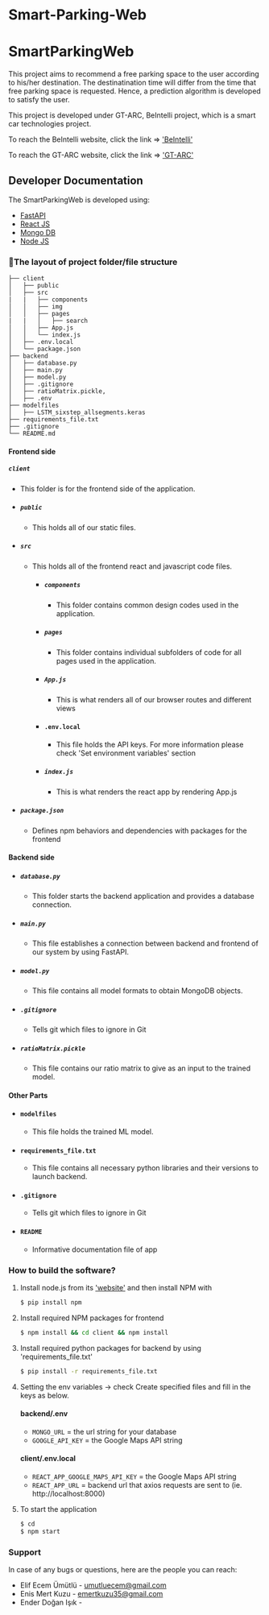 # Smart-Parking-Web
# SmartParkingWeb
This project aims to recommend a free parking space to the user according to his/her destination. The destinatination time will differ from the time that free parking space is requested. Hence, a prediction algorithm is developed to satisfy the user.

This project is developed under GT-ARC, BeIntelli project, which is a smart car technologies project.

To reach the BeIntelli website, click the link => ['BeIntelli'](https://be-intelli.com/)

To reach the GT-ARC website, click the link => ['GT-ARC'](https://gt-arc.com/)

## Developer Documentation
The SmartParkingWeb is developed using:
- [FastAPI](https://fastapi.tiangolo.com/)
- [React JS](https://reactjs.org/)
- [Mongo DB](https://www.mongodb.com/)
- [Node JS](https://nodejs.org/)


### :file_folder:The layout of project folder/file structure
```
├── client 
│   ├── public
│   ├── src
|   |   ├── components
│   │   ├── img
│   │   ├── pages
|   |   │   ├── search
│   │   ├── App.js
│   │   └── index.js
│   ├── .env.local
│   └── package.json
├── backend
│   ├── database.py
│   ├── main.py
│   ├── model.py
│   ├── .gitignore
│   ├── ratioMatrix.pickle,
│   ├── .env
├── modelfiles
│   ├── LSTM_sixstep_allsegments.keras
├── requirements_file.txt
├── .gitignore
└── README.md
```

#### **Frontend side**
##### `client`
- This folder is for the frontend side of the application.
- ##### `public`
    - This holds all of our static files.
- ##### `src`
  - This holds all of the frontend react and javascript code files.
    - ##### `components`
        - This folder contains common design codes used in the application.
    - ##### `pages`
        - This folder contains individual subfolders of code for all pages used in the application.
    - ##### `App.js`
        - This is what renders all of our browser routes and different views
    - #### `.env.local`
        - This file holds the API keys. For more information please check 'Set environment variables' section
    - ##### `index.js`
        - This is what renders the react app by rendering App.js
- ##### `package.json`
    - Defines npm behaviors and dependencies with packages for the frontend
#### **Backend side**
- ##### `database.py`
    - This folder starts the backend application and provides a database connection.
- ##### `main.py`
    - This file establishes a connection between backend and frontend of our system by using FastAPI.
- ##### `model.py`
    - This file contains all model formats to obtain MongoDB objects.
- ##### `.gitignore`
    - Tells git which files to ignore in Git
- ##### `ratioMatrix.pickle`
    - This file contains our ratio matrix to give as an input to the trained model.
#### **Other Parts**
- #### `modelfiles`
    - This file holds the trained ML model.
- #### `requirements_file.txt`
    - This file contains all necessary python libraries and their versions to launch backend.
- #### `.gitignore`
    - Tells git which files to ignore in Git
- #### `README` 
    - Informative documentation file of app

### How to build the software?
1. Install node.js from its ['website'](https://nodejs.org/en/download/current) and then install NPM with
   ```sh
   $ pip install npm
   ```
3. Install required NPM packages for frontend
   ```sh
   $ npm install && cd client && npm install
   ```
4. Install required python packages for backend by using 'requirements_file.txt' 
   ```sh
   $ pip install -r requirements_file.txt
   ```
5. Setting the env variables -> check 
    Create specified files and fill in the keys as below.
    
    #### backend/.env
    - `MONGO_URL` = the url string for your database
    - `GOOGLE_API_KEY` = the Google Maps API string
    #### client/.env.local
    - `REACT_APP_GOOGLE_MAPS_API_KEY` = the Google Maps API string
    - `REACT_APP_URL` = backend url that axios requests are sent to (ie. http://localhost:8000) 
6. To start the application
   ```sh
   $ cd 
   $ npm start
   ```

### Support
In case of any bugs or questions, here are the people you can reach:
- Elif Ecem Ümütlü - umutluecem@gmail.com
- Enis Mert Kuzu - emertkuzu35@gmail.com
- Ender Doğan Işık - 

